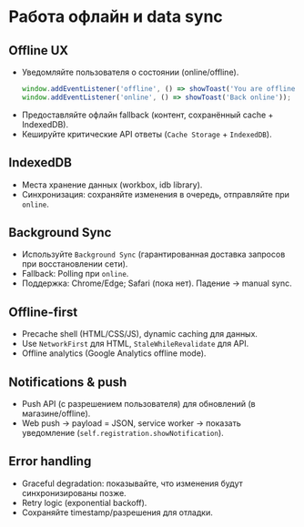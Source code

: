 # Работа офлайн и data sync

## Offline UX
- Уведомляйте пользователя о состоянии (online/offline).
  ```js
  window.addEventListener('offline', () => showToast('You are offline'));
  window.addEventListener('online', () => showToast('Back online'));
  ```
- Предоставляйте офлайн fallback (контент, сохранённый cache + IndexedDB).
- Кешируйте критические API ответы (`Cache Storage` + `IndexedDB`).

## IndexedDB
- Места хранение данных (workbox, idb library).
- Синхронизация: сохраняйте изменения в очередь, отправляйте при `online`.

## Background Sync
- Используйте `Background Sync` (гарантированная доставка запросов при восстановлении сети).
- Fallback: Polling при `online`.
- Поддержка: Chrome/Edge; Safari (пока нет). Падение → manual sync.

## Offline-first
- Precache shell (HTML/CSS/JS), dynamic caching для данных.
- Use `NetworkFirst` для HTML, `StaleWhileRevalidate` для API.
- Offline analytics (Google Analytics offline mode).

## Notifications & push
- Push API (с разрешением пользователя) для обновлений (в магазине/offline).
- Web push → payload = JSON, service worker → показать уведомление (`self.registration.showNotification`).

## Error handling
- Graceful degradation: показывайте, что изменения будут синхронизированы позже.
- Retry logic (exponential backoff).
- Сохраняйте timestamp/разрешения для отладки.

